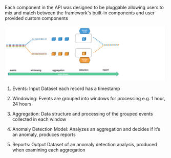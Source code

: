 Each component in the API was designed to be pluggable allowing users to mix and match between the framework's built-in components and user provided custom components

<img src="images/HighLevelDataFlow.png" />


1. Events: Input Dataset each record has a timestamp

2. Windowing: Events are grouped into windows for processing e.g. 1 hour, 24 hours

3. Aggregation: Data structure and processing of the grouped events collected in each window

4. Anomaly Detection Model: Analyzes an aggregation and decides if it’s an anomaly, produces reports

5. Reports: Output Dataset of an anomaly detection analysis, produced when examining each aggregation
